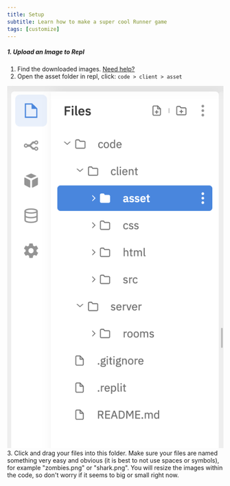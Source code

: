 ```yaml
---
title: Setup
subtitle: Learn how to make a super cool Runner game
tags: [customize]
---
```

##### 1. Upload an Image to Repl

1. Find the downloaded images. [Need help?](/tutorials/downloads/)
2. Open the asset folder in repl, click: `code > client > asset`
<img src="/uploads/resources/repl-asset.png" max-width="200">
3. Click and drag your files into this folder. Make sure your files are named something very easy and obvious (it is best to not use spaces or symbols), for example "zombies.png" or "shark.png". You will resize the images within the code, so don't worry if it seems to big or small right now.
